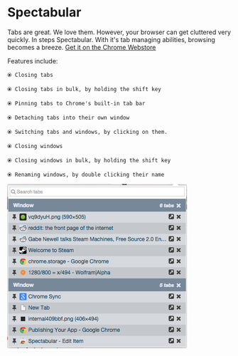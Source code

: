 # Spectabular

Tabs are great. We love them. However, your browser can get cluttered very quickly. In steps Spectabular. With it's tab managing abilities, browsing becomes a breeze. [Get it on the Chrome Webstore](https://chrome.google.com/webstore/detail/spectabular/dfbebiockmbbeaookjfmdafnjdbimcnm)

Features include:

    ⦿ Closing tabs
    
    ⦿ Closing tabs in bulk, by holding the shift key
    
    ⦿ Pinning tabs to Chrome's built-in tab bar
    
    ⦿ Detaching tabs into their own window
    
    ⦿ Switching tabs and windows, by clicking on them.
    
    ⦿ Closing windows
    
    ⦿ Closing windows in bulk, by holding the shift key
    
    ⦿ Renaming windows, by double clicking their name


![Screenshot](https://raw.githubusercontent.com/ollien/Spectabular/master/README_SCREENSHOT.png)
